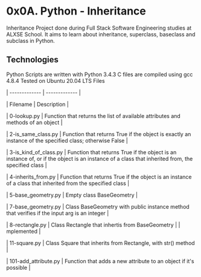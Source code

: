 # 0x0A. Python - Inheritance
Inheritance
Project done during Full Stack Software Engineering studies at ALXSE School. It aims to learn about inheritance, superclass, baseclass and subclass in Python.

##  Technologies
Python Scripts are written with Python 3.4.3
C files are compiled using gcc 4.8.4
Tested on Ubuntu 20.04 LTS
Files

| ------------- | ------------- |

| Filename |	Description |

| 0-lookup.py	| Function that returns the list of available attributes and methods of an object | 

| 2-is_same_class.py	| Function that returns True if the object is exactly an instance of the specified class; otherwise False |

| 3-is_kind_of_class.py |	Function that returns True if the object is an instance of, or if the object is an instance of a class that inherited from, the specified class |

| 4-inherits_from.py |	Function that returns True if the object is an instance of a class that inherited from the specified class |

| 5-base_geometry.py |	Empty class BaseGeometry |

| 7-base_geometry.py	| Class BaseGeometry with public instance method that verifies if the input arg is an integer |

| 8-rectangle.py |	Class Rectangle that inhertis from BaseGeometry |
| mplemented |

| 11-square.py |	Class Square that inherits from Rectangle, with str() method |

| 101-add_attribute.py |	Function that adds a new attribute to an object if it's possible |
